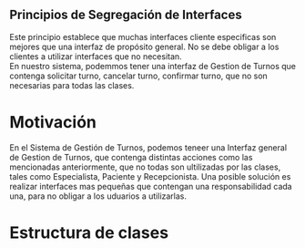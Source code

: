 ## Principios de Segregación de Interfaces
Este principio establece que muchas interfaces cliente especificas son mejores que una interfaz de propósito general. No se debe obligar a los clientes a utilizar interfaces que no necesitan.  
En nuestro sistema, podemmos tener una interfaz de Gestion de Turnos que contenga solicitar turno, cancelar turno, confirmar turno, que no son necesarias para todas las clases.

# Motivación
En el Sistema de Gestión de Turnos, podemos teneer una Interfaz general de Gestion de Turnos, que contenga distintas acciones como las mencionadas anteriormente, que no todas son ultilizadas por las clases, tales como Especialista, Paciente y Recepcionista. Una posible solución es realizar interfaces mas pequeñas que contengan una responsabilidad cada una, para no obligar a los uduarios a utilizarlas.

# Estructura de clases



